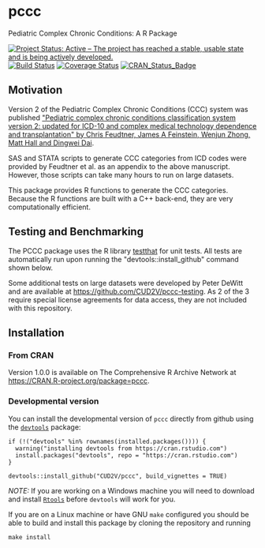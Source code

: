 # pccc
Pediatric Complex Chronic Conditions: A R Package

[![Project Status: Active – The project has reached a stable, usable state and is being actively developed.](http://www.repostatus.org/badges/latest/active.svg)](http://www.repostatus.org/#active)
[![Build Status](https://travis-ci.org/CUD2V/pccc.svg?branch=master)](https://travis-ci.org/CUD2V/pccc)
[![Coverage Status](https://img.shields.io/codecov/c/github/cud2v/pccc/master.svg)](https://codecov.io/github/cud2v/pccc?branch=master)
[![CRAN_Status_Badge](http://www.r-pkg.org/badges/version/pccc)](http://cran.r-project.org/package=pccc)

## Motivation
Version 2 of the Pediatric Complex Chronic Conditions (CCC) system was published 
["Pediatric complex chronic conditions classification system version
2: updated for ICD-10 and complex medical technology dependence and
transplantation" by Chris Feudtner, James A Feinstein, Wenjun Zhong, Matt Hall
and Dingwei Dai](http://bmcpediatr.biomedcentral.com/articles/10.1186/1471-2431-14-199).

SAS and STATA scripts to generate CCC categories from ICD codes were provided by Feudtner et al. 
as an appendix to the above manuscript. However, those scripts can take many hours to run
on large datasets. 

This package provides R functions to generate the CCC categories. Because the R functions
are built with a C++ back-end, they are very computationally efficient.

## Testing and Benchmarking

The PCCC package uses the R library [testthat](http://testthat.r-lib.org) for unit tests. All tests are automatically run upon running the "devtools::install_github" command shown below.

Some additional tests on large datasets were developed by Peter DeWitt and are available at https://github.com/CUD2V/pccc-testing. As 2 of the 3 require special license agreements for data access, they are not included with this repository.

## Installation

### From CRAN
Version 1.0.0 is available on The Comprehensive R Archive Network at https://CRAN.R-project.org/package=pccc.


### Developmental version

You can install the
developmental version of `pccc` directly from github using the 
[`devtools`](https://github.com/hadley/devtools/) package:

    if (!("devtools" %in% rownames(installed.packages()))) { 
      warning("installing devtools from https://cran.rstudio.com")
      install.packages("devtools", repo = "https://cran.rstudio.com")
    }

    devtools::install_github("CUD2V/pccc", build_vignettes = TRUE)

*NOTE:* If you are working on a Windows machine you will need to download and
install [`Rtools`](https://cran.r-project.org/bin/windows/Rtools/) before
`devtools` will work for you.

If you are on a Linux machine or have GNU `make` configured you should be able
to build and install this package by cloning the repository and running

    make install
